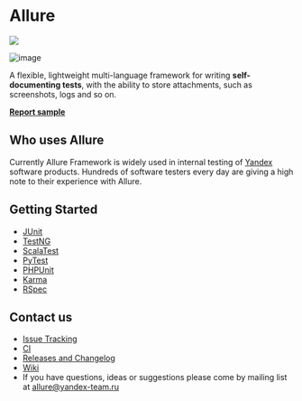 # Allure

[<img src="http://img.shields.io/github/release/allure-framework/allure-core.png?style=flat">](https://github.com/allure-framework/allure-core/releases/latest)

![image](https://raw.github.com/allure-framework/allure-core/master/allure-dashboard.png)

A flexible, lightweight multi-language framework for writing **self-documenting tests**, with the ability to store attachments, such as screenshots, logs and so on.

[**Report sample**](http://teamcity.qatools.ru/repository/download/allure_core_master_release/.lastSuccessful/index.html#/home)

## Who uses Allure
Currently Allure Framework is widely used in internal testing of [Yandex](http://company.yandex.com/) software products. Hundreds of software testers every day are giving a high note to their experience with Allure.

## Getting Started

  * [JUnit](https://github.com/allure-framework/allure-core/wiki/Getting-started.-JUnit)
  * [TestNG](https://github.com/allure-framework/allure-core/wiki/Getting-started.-TestNG)
  * [ScalaTest](https://github.com/allure-framework/allure-core/wiki/Getting-started.-ScalaTest)
  * [PyTest](https://github.com/allure-framework/allure-core/wiki/Getting-started.-PyTest)
  * [PHPUnit](https://github.com/allure-framework/allure-core/wiki/Getting-started.-PHPUnit)
  * [Karma](https://github.com/allure-framework/allure-core/wiki/Getting-started.-Karma)
  * [RSpec](https://github.com/allure-framework/allure-core/wiki/Getting-started.-RSpec)

## Contact us

* [Issue Tracking](https://github.com/allure-framework/allure-core/issues?labels=&milestone=&page=1&state=open)
* [CI](http://teamcity.qatools.ru/)
* [Releases and Changelog](https://github.com/allure-framework/allure-core/releases)
* [Wiki](https://github.com/allure-framework/allure-core/wiki)
* If you have questions, ideas or suggestions please come by mailing list at [allure@yandex-team.ru](mailto:allure@yandex-team.ru) 
